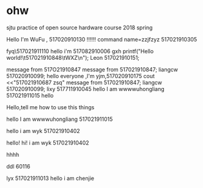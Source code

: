 # ohw
sjtu practice of open source hardware course 2018 spring

Hello I'm WuFu , 517020910130
!!!!!!
command
name=zzjfzyz
517021910305





fyq\517021911110
hello  i'm 517082910006 gxh
printf("Hello world!\t517021910848\tWXZ\n");
Leon 517021910151;

message from 517O21910847
message from 517021910847;
liangcw 517020910099;
hello everyone ,l'm yjm,517020910175
cout <<"517021910687 zsq"
message from 517021910847;
liangcw 517020910099;
lixy 517711910045
hello I am wwwwuhongliang 517021911015
hello


Hello,tell me how to use this things


hello I am wwwwuhongliang 517021911015

hello i am wyk 517021910402


hello!
hi! i am wyk 517021910402

hhhh

ddl 60116

lyx 517021911013
hello i am chenjie
